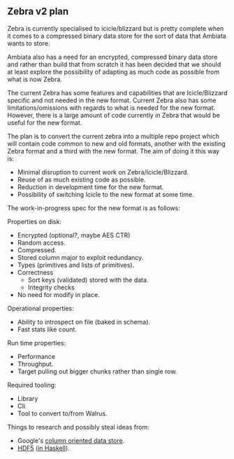 Zebra v2 plan
-------------

Zebra is currently specialised to icicle/blizzard but is pretty complete when
it comes to a compressed binary data store for the sort of data that Ambiata
wants to store.

Ambiata also has a need for an encrypted, compressed binary data store and
rather than build that from scratch it has been decided that we should at least
explore the possibility of adapting as much code as possible from what is now
Zebra.

The current Zebra has some features and capabilities that are Icicle/Blizzard
specific and not needed in the new format. Current Zebra also has some
limitations/omissions with regards to what is needed for the new format.
However, there is a large amount of code currently in Zebra that would be useful
for the new format.

The plan is to convert the current zebra into a multiple repo project which
will contain code common to new and old formats, another with the existing
Zebra format and a third with the new format. The aim of doing it this way
is:

* Minimal disruption to current work on Zebra/Icicle/Blizzard.
* Reuse of as much existing code as possible.
* Reduction in development time for the new format.
* Possibility of switching Icicle to the new format at some time.


The work-in-progress spec for the new format is as follows:

Properties on disk:

* Encrypted (optional?, maybe AES CTR)
* Random access.
* Compressed.
* Stored column major to exploit redundancy.
* Types (primitives and lists of primitives).
* Correctness
  * Sort keys (validated) stored with the data.
  * Integrity checks
* No need for modify in place.


Operational properties:

* Ability to introspect on file (baked in schema).
* Fast stats like count.

Run time properties:

* Performance
* Throughput.
* Target pulling out bigger chunks rather than single row.

Required tooling:

* Library
* Cli
* Tool to convert to/from Walrus.


Things to research and possibly steal ideas from:
* Google's [column oriented data store](https://research.google.com/pubs/pub36632.html).
* [HDF5](https://support.hdfgroup.org/HDF5/) ([in Haskell](https://github.com/mokus0/hs-hdf5)).
